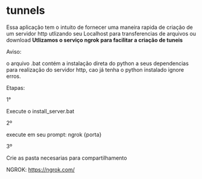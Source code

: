 # tunnels

Essa aplicação tem o intuito de fornecer uma maneira rapida de criação de um servidor http utlizando seu Localhost para transferencias de arquivos ou download
**Utlizamos o serviço ngrok para facilitar a criação de tuneis**

Aviso:

o arquivo .bat contém a instalação direta do python a seus dependencias para realização do servidor http, cao já tenha o python instalado ignore erros. 


Etapas:

1°

Execute o install_server.bat

2º

execute em seu prompt: ngrok {porta} 

3º

Crie as pasta necesarias para compartilhamento 


NGROK:
https://ngrok.com/
